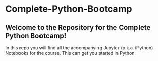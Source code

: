 # Complete-Python-Bootcamp

## Welcome to the Repository for the Complete Python Bootcamp!

In this repo you will find all the accompanying Jupyter (p.k.a. iPython) Notebooks for the course. This can get you started in Python.
